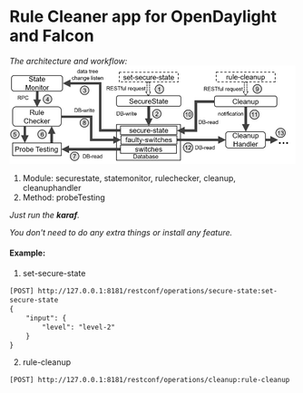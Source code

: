 # Rule Cleaner app for OpenDaylight and Falcon

*The architecture and workflow:*
![architecture][1]

1. Module: securestate, statemonitor, rulechecker, cleanup, cleanuphandler
2. Method: probeTesting

*Just run the **karaf**.*

*You don't need to do any extra things or install any feature.*


#### Example: 

1. set-secure-state
```
[POST] http://127.0.0.1:8181/restconf/operations/secure-state:set-secure-state
{
    "input": {
        "level": "level-2"
    }
}
```
2. rule-cleanup
```
[POST] http://127.0.0.1:8181/restconf/operations/cleanup:rule-cleanup
```

[1]: workflow.png